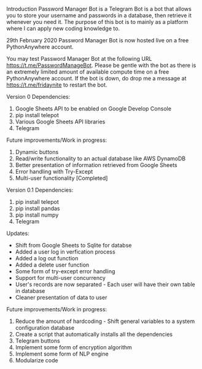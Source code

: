 Introduction
Password Manager Bot is a Telegram Bot is a bot that allows you to store your username and passwords in a database, then retrieve it whenever you need it.
The purpose of this bot is to mainly as a platform where I can apply new coding knowledge to. 




29th February 2020
Password Manager Bot is now hosted live on a free PythonAnywhere account.

You may test Password Manager Bot at the following URL https://t.me/PasswordManageBot.
Please be gentle with the bot as there is an extremely limited amount of available compute time on a free PythonAnywhere account.
If the bot is down, do drop me a message at https://t.me/fridaynite to restart the bot. 

Version 0
Dependencies:
1. Google Sheets API to be enabled on Google Develop Console
2. pip install telepot
3. Various Google Sheets API libraries
4. Telegram 

Future improvements/Work in progress:
1. Dynamic buttons
2. Read/write functionality to an actual database like AWS DynamoDB
3. Better presentation of information retrieved from Google Sheets
4. Error handling with Try-Except
5. Multi-user functionality [Completed]


Version 0.1
Dependencies:
1. pip install telepot
2. pip install pandas
3. pip install numpy
4. Telegram

Updates:
- Shift from Google Sheets to Sqlite for databse
- Added a user log in verfication process
- Added a log out function
- Added a delete user function
- Some form of try-except error handling
- Support for multi-user concurrency
- User's records are now separated - Each user will have their own table in database
- Cleaner presentation of data to user

Future improvements/Work in progress:
1. Reduce the amount of hardcoding - Shift general variables to a system configuration database
2. Create a script that automatically installs all the dependencies
3. Telegram buttons
4. Implement some form of encryption algorithm
5. Implement some form of NLP engine
6. Modularize code
